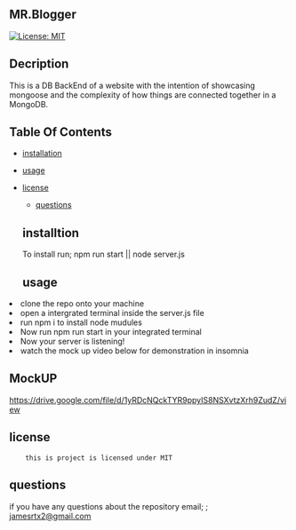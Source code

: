  ## MR.Blogger

  [![License: MIT](https://img.shields.io/badge/License-MIT-yellow.svg)](https://opensource.org/licenses/MIT)

  ## Decription
  This is a DB BackEnd of a website with the intention of showcasing mongoose and the complexity of how things are connected together in a MongoDB.

  ## Table Of Contents

  * [installation](#installation)
  
  * [usage](#usage)
  
* [license](#license)

  * [questions](#questions)

  ## installtion

  To install run; npm run start || node server.js

  

  ## usage
  
 <li>clone the repo onto your machine </li>
  <li>open a intergrated terminal inside the server.js file </li>
  <li>run npm i to install node mudules </li>
  <li> Now run npm run start in your integrated terminal</li>
  <li>Now your server is listening! </li>
  <li>watch the mock up video below for demonstration in insomnia </li>
  
  ## MockUP
  https://drive.google.com/file/d/1yRDcNQckTYR9ppyIS8NSXvtzXrh9ZudZ/view

  ## license

        this is project is licensed under MIT


  ## questions

  if you have any questions about the repository email;
 ; jamesrtx2@gmail.com 
